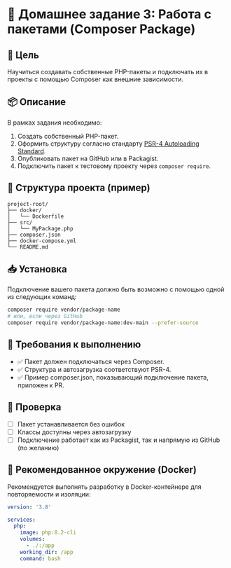 # 🧩 Домашнее задание 3: Работа с пакетами (Composer Package)

## 🎯 Цель

Научиться создавать собственные PHP-пакеты и подключать их в проекты с помощью Composer как внешние зависимости.

## 📦 Описание

В рамках задания необходимо:

1. Создать собственный PHP-пакет.
2. Оформить структуру согласно стандарту [PSR-4 Autoloading Standard](https://www.php-fig.org/psr/psr-4/).
3. Опубликовать пакет на GitHub или в Packagist.
4. Подключить пакет к тестовому проекту через `composer require`.

## 📂 Структура проекта (пример)

```
project-root/
├── docker/
│   └── Dockerfile
├── src/
│   └── MyPackage.php
├── composer.json
├── docker-compose.yml
└── README.md
```

## 📥 Установка

Подключение вашего пакета должно быть возможно с помощью одной из следующих команд:

```bash
composer require vendor/package-name
# или, если через GitHub
composer require vendor/package-name:dev-main --prefer-source
```

## 📐 Требования к выполнению

* ✅ Пакет должен подключаться через Composer.
* ✅ Структура и автозагрузка соответствуют PSR-4.
* ✅ Пример composer.json, показывающий подключение пакета, приложен к PR.

## 🧪 Проверка

* [ ] Пакет устанавливается без ошибок
* [ ] Классы доступны через автозагрузку
* [ ] Подключение работает как из Packagist, так и напрямую из GitHub (по желанию)

## 🐳 Рекомендованное окружение (Docker)

Рекомендуется выполнять разработку в Docker-контейнере для повторяемости и изоляции:

```yaml
version: '3.8'

services:
  php:
    image: php:8.2-cli
    volumes:
      - ./:/app
    working_dir: /app
    command: bash
```
